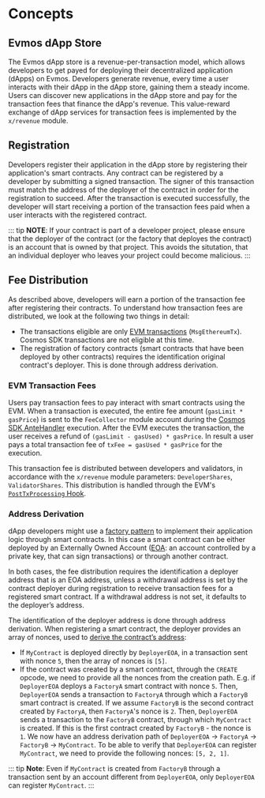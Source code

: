 <!--
order: 1
-->

# Concepts

## Evmos dApp Store

The Evmos dApp store is a revenue-per-transaction model, which allows developers to get payed for deploying their decentralized application (dApps) on Evmos. Developers generate revenue, every time a user interacts with their dApp in the dApp store, gaining them a steady income. Users can discover new applications in the dApp store and pay for the transaction fees that finance the dApp's revenue. This value-reward exchange of dApp services for transaction fees is implemented by the `x/revenue` module.

## Registration

Developers register their application in the dApp store by registering their application's smart contracts. Any contract can be registered by a developer by submitting a signed transaction. The signer of this transaction must match the address of the deployer of the contract in order for the registration to succeed. After the transaction is executed successfully, the developer will start receiving a portion of the transaction fees paid when a user interacts with the registered contract.

::: tip
 **NOTE**: If your contract is part of a developer project, please ensure that the deployer of the contract (or the factory that deployes the contract) is an account that is owned by that project. This avoids the situtation, that an individual deployer who leaves your project could become malicious.
:::

## Fee Distribution

As described above, developers will earn a portion of the transaction fee after registering their contracts. To understand how transaction fees are distributed, we look at the following two things in detail:

* The transactions eligible are only [EVM transactions](https://docs.evmos.org/modules/evm/) (`MsgEthereumTx`). Cosmos SDK transactions are not eligible at this time.
* The registration of factory contracts (smart contracts that have been deployed by other contracts) requires the identification original contract's deployer. This is done through address derivation.

### EVM Transaction Fees

Users pay transaction fees to pay interact with smart contracts using the EVM. When a transaction is executed, the entire fee amount (`gasLimit * gasPrice`) is sent to the `FeeCollector` module account during the [Cosmos SDK AnteHandler](https://docs.cosmos.network/main/modules/auth#antehandlers) execution. After the EVM executes the transaction, the user receives a refund of `(gasLimit - gasUsed) * gasPrice`. In result a user pays a total transaction fee of `txFee = gasUsed * gasPrice` for the execution.

This transaction fee is distributed between developers and validators, in accordance with the `x/revenue` module parameters: `DeveloperShares`, `ValidatorShares`. This distribution is handled through the EVM's [`PostTxProcessing` Hook](./05_hooks.md).

### Address Derivation

dApp developers might use a [factory pattern](https://en.wikipedia.org/wiki/Factory_method_pattern) to implement their application logic through smart contracts. In this case a smart contract can be either deployed by an Externally Owned Account ([EOA](https://ethereum.org/en/whitepaper/#ethereum-accounts): an account controlled by a private key, that can sign transactions) or through another contract.

In both cases, the fee distribution requires the identification a deployer address that is an EOA address, unless a withdrawal address is set by the contract deployer during registration to receive transaction fees for a registered smart contract. If a withdrawal address is not set, it defaults to the deployer’s address.

The identification of the deployer address is done through address derivation. When registering a smart contract, the deployer provides an array of nonces, used to [derive the contract’s address](https://github.com/ethereum/go-ethereum/blob/d8ff53dfb8a516f47db37dbc7fd7ad18a1e8a125/crypto/crypto.go#L107-L111):

* If `MyContract` is deployed directly by `DeployerEOA`, in a transaction sent with nonce `5`, then the array of nonces is `[5]`.
* If the contract was created by a smart contract, through the `CREATE` opcode, we need to provide all the nonces from the creation path. E.g. if `DeployerEOA` deploys a `FactoryA` smart contract with nonce `5`. Then, `DeployerEOA` sends a transaction to `FactoryA` through which a `FactoryB` smart contract is created. If we assume `FactoryB` is the second contract created by `FactoryA`, then `FactoryA`'s nonce is `2`. Then, `DeployerEOA` sends a transaction to the `FactoryB` contract, through which `MyContract` is created. If this is the first contract created by `FactoryB` - the nonce is `1`. We now have an address derivation path of `DeployerEOA` -> `FactoryA` -> `FactoryB` -> `MyContract`. To be able to verify that `DeployerEOA` can register `MyContract`, we need to provide the following nonces: `[5, 2, 1]`.

::: tip
**Note**: Even if `MyContract` is created from `FactoryB` through a transaction sent by an account different from `DeployerEOA`, only `DeployerEOA` can register `MyContract`.
:::
